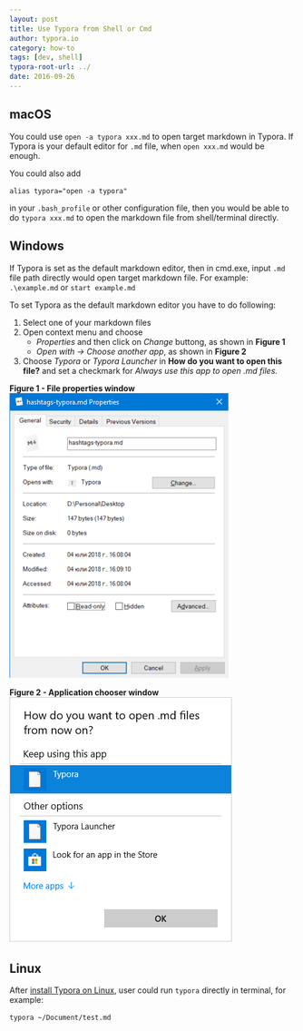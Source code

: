 ```yaml
---
layout: post
title: Use Typora from Shell or Cmd
author: typora.io
category: how-to
tags: [dev, shell]
typora-root-url: ../
date: 2016-09-26
---
```


## macOS

You could use `open -a typora xxx.md` to open target markdown in Typora. If Typora is your default editor for `.md` file, when `open xxx.md` would be enough.

You could also add 

```shell
alias typora="open -a typora"
```

in your `.bash_profile` or other configuration file, then you would be able to do `typora xxx.md`  to open the markdown file from shell/terminal directly.

## Windows

If Typora is set as the default markdown editor, then in cmd.exe, input `.md` file path directly would open target markdown file. For example:  ```.\example.md``` or ```start example.md```

To set Typora as the default markdown editor you have to do following: 

1. Select one of your markdown files
2. Open context menu and choose
    - _Properties_ and then click on _Change_ buttong, as shown in **Figure 1**
    - _Open with -> Choose another app_, as shown in **Figure 2**
3. Choose _Typora_ or _Typora Launcher_ in **How do you want to open this file?** and set a checkmark for _Always use this app to open .md files._


**Figure 1 - File properties window**  
![Figure 1 - Open Properties of Markdown file](/media/use-from-shell/Snip20180704_1.png)  


**Figure 2 - Application chooser window**  
![Figure 2 - Applicaiton chooser](/media/use-from-shell/Snip20180704_2.png)  

## Linux

After [install Typora on Linux](/Typora-on-Linux/), user could run `typora` directly in terminal, for example:

```bash
typora ~/Document/test.md
```

